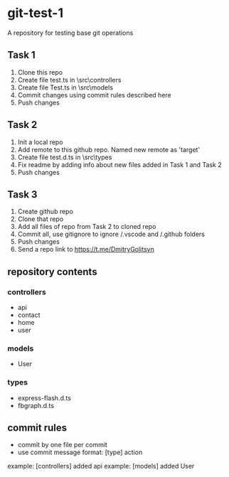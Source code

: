 # git-test-1
A repository for testing base git operations

## Task 1

1. Clone this repo
1. Create file test.ts in \src\controllers
1. Create file Test.ts in \src\models
1. Commit changes using commit rules described here
1. Push changes

## Task 2

1. Init a local repo
1. Add remote to this github repo. Named new remote as 'target' 
1. Create file test.d.ts in \src\types
1. Fix readme by adding info about new files added in Task 1 and Task 2
1. Push changes

## Task 3

1. Create github repo
1. Clone that repo
1. Add all files of repo from Task 2 to cloned repo
1. Commit all, use gitignore to ignore /.vscode and /.github folders
1. Push changes
1. Send a repo link to https://t.me/DmitryGolitsyn

## repository contents

### controllers

- api
- contact
- home
- user

### models

- User

### types

- express-flash.d.ts
- fbgraph.d.ts

## commit rules

- commit by one file per commit
- use commit message format: [type] action

example: [controllers] added api 
example: [models] added User
